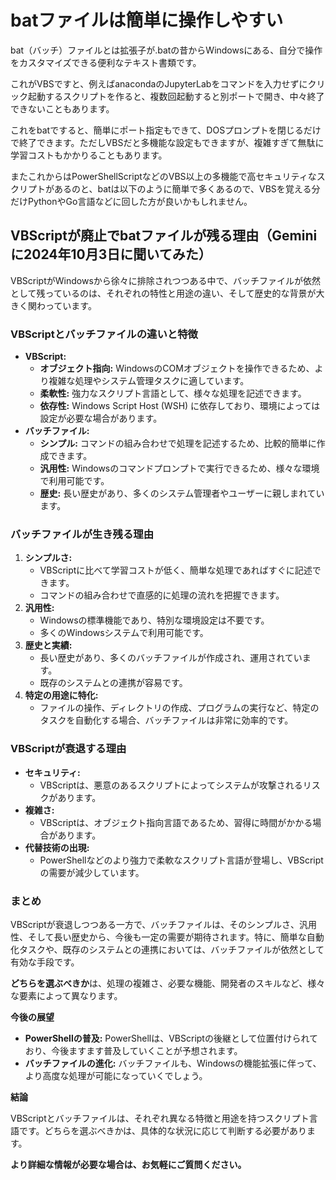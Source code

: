 # batファイルは簡単に操作しやすい
bat（バッチ）ファイルとは拡張子が.batの昔からWindowsにある、自分で操作をカスタマイズできる便利なテキスト書類です。  

これがVBSですと、例えばanacondaのJupyterLabをコマンドを入力せずにクリック起動するスクリプトを作ると、複数回起動すると別ポートで開き、中々終了できないこともあります。  

これをbatですると、簡単にポート指定もできて、DOSプロンプトを閉じるだけで終了できます。ただしVBSだと多機能な設定もできますが、複雑すぎて無駄に学習コストもかかりることもあります。  

またこれからはPowerShellScriptなどのVBS以上の多機能で高セキュリティなスクリプトがあるのと、batは以下のように簡単で多くあるので、VBSを覚える分だけPythonやGo言語などに回した方が良いかもしれません。

## VBScriptが廃止でbatファイルが残る理由（Geminiに2024年10月3日に聞いてみた）
VBScriptがWindowsから徐々に排除されつつある中で、バッチファイルが依然として残っているのは、それぞれの特性と用途の違い、そして歴史的な背景が大きく関わっています。

### VBScriptとバッチファイルの違いと特徴

* **VBScript:**
    * **オブジェクト指向:** WindowsのCOMオブジェクトを操作できるため、より複雑な処理やシステム管理タスクに適しています。
    * **柔軟性:** 強力なスクリプト言語として、様々な処理を記述できます。
    * **依存性:** Windows Script Host (WSH) に依存しており、環境によっては設定が必要な場合があります。
* **バッチファイル:**
    * **シンプル:** コマンドの組み合わせで処理を記述するため、比較的簡単に作成できます。
    * **汎用性:** Windowsのコマンドプロンプトで実行できるため、様々な環境で利用可能です。
    * **歴史:** 長い歴史があり、多くのシステム管理者やユーザーに親しまれています。

### バッチファイルが生き残る理由

1. **シンプルさ:**
    * VBScriptに比べて学習コストが低く、簡単な処理であればすぐに記述できます。
    * コマンドの組み合わせで直感的に処理の流れを把握できます。
2. **汎用性:**
    * Windowsの標準機能であり、特別な環境設定は不要です。
    * 多くのWindowsシステムで利用可能です。
3. **歴史と実績:**
    * 長い歴史があり、多くのバッチファイルが作成され、運用されています。
    * 既存のシステムとの連携が容易です。
4. **特定の用途に特化:**
    * ファイルの操作、ディレクトリの作成、プログラムの実行など、特定のタスクを自動化する場合、バッチファイルは非常に効率的です。

### VBScriptが衰退する理由

* **セキュリティ:**
    * VBScriptは、悪意のあるスクリプトによってシステムが攻撃されるリスクがあります。
* **複雑さ:**
    * VBScriptは、オブジェクト指向言語であるため、習得に時間がかかる場合があります。
* **代替技術の出現:**
    * PowerShellなどのより強力で柔軟なスクリプト言語が登場し、VBScriptの需要が減少しています。

### まとめ

VBScriptが衰退しつつある一方で、バッチファイルは、そのシンプルさ、汎用性、そして長い歴史から、今後も一定の需要が期待されます。特に、簡単な自動化タスクや、既存のシステムとの連携においては、バッチファイルが依然として有効な手段です。

**どちらを選ぶべきか**は、処理の複雑さ、必要な機能、開発者のスキルなど、様々な要素によって異なります。

**今後の展望**

* **PowerShellの普及:** PowerShellは、VBScriptの後継として位置付けられており、今後ますます普及していくことが予想されます。
* **バッチファイルの進化:** バッチファイルも、Windowsの機能拡張に伴って、より高度な処理が可能になっていくでしょう。

**結論**

VBScriptとバッチファイルは、それぞれ異なる特徴と用途を持つスクリプト言語です。どちらを選ぶべきかは、具体的な状況に応じて判断する必要があります。

**より詳細な情報が必要な場合は、お気軽にご質問ください。**
